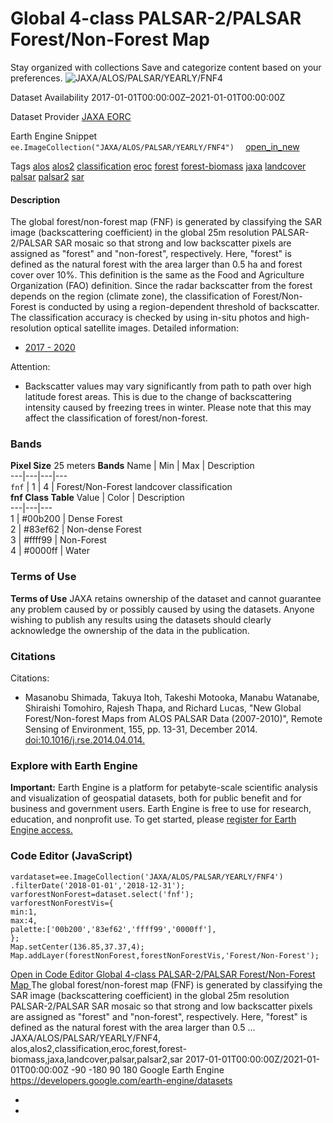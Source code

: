  
#  Global 4-class PALSAR-2/PALSAR Forest/Non-Forest Map 
Stay organized with collections  Save and categorize content based on your preferences. 
![JAXA/ALOS/PALSAR/YEARLY/FNF4](https://developers.google.com/earth-engine/datasets/images/JAXA/JAXA_ALOS_PALSAR_YEARLY_FNF4_sample.png) 

Dataset Availability
    2017-01-01T00:00:00Z–2021-01-01T00:00:00Z 

Dataset Provider
     [ JAXA EORC ](https://www.eorc.jaxa.jp/ALOS/en/dataset/fnf_e.htm) 

Earth Engine Snippet
     `    ee.ImageCollection("JAXA/ALOS/PALSAR/YEARLY/FNF4")   ` [ open_in_new ](https://code.earthengine.google.com/?scriptPath=Examples:Datasets/JAXA/JAXA_ALOS_PALSAR_YEARLY_FNF4) 

Tags
     [alos](https://developers.google.com/earth-engine/datasets/tags/alos) [alos2](https://developers.google.com/earth-engine/datasets/tags/alos2) [classification](https://developers.google.com/earth-engine/datasets/tags/classification) [eroc](https://developers.google.com/earth-engine/datasets/tags/eroc) [forest](https://developers.google.com/earth-engine/datasets/tags/forest) [forest-biomass](https://developers.google.com/earth-engine/datasets/tags/forest-biomass) [jaxa](https://developers.google.com/earth-engine/datasets/tags/jaxa) [landcover](https://developers.google.com/earth-engine/datasets/tags/landcover) [palsar](https://developers.google.com/earth-engine/datasets/tags/palsar) [palsar2](https://developers.google.com/earth-engine/datasets/tags/palsar2) [sar](https://developers.google.com/earth-engine/datasets/tags/sar)
#### Description
The global forest/non-forest map (FNF) is generated by classifying the SAR image (backscattering coefficient) in the global 25m resolution PALSAR-2/PALSAR SAR mosaic so that strong and low backscatter pixels are assigned as "forest" and "non-forest", respectively. Here, "forest" is defined as the natural forest with the area larger than 0.5 ha and forest cover over 10%. This definition is the same as the Food and Agriculture Organization (FAO) definition. Since the radar backscatter from the forest depends on the region (climate zone), the classification of Forest/Non-Forest is conducted by using a region-dependent threshold of backscatter. The classification accuracy is checked by using in-situ photos and high-resolution optical satellite images.
Detailed information:
  * [2017 - 2020](https://www.eorc.jaxa.jp/ALOS/en/dataset/pdf/DatasetDescription_PALSAR2_FNF_v200a.pdf)


Attention:
  * Backscatter values may vary significantly from path to path over high latitude forest areas. This is due to the change of backscattering intensity caused by freezing trees in winter. Please note that this may affect the classification of forest/non-forest.


### Bands
**Pixel Size** 25 meters 
**Bands**
Name | Min | Max | Description  
---|---|---|---  
`fnf` |  1  |  4  | Forest/Non-Forest landcover classification  
**fnf Class Table**
Value | Color | Description  
---|---|---  
1 | #00b200 | Dense Forest  
2 | #83ef62 | Non-dense Forest  
3 | #ffff99 | Non-Forest  
4 | #0000ff | Water  
### Terms of Use
**Terms of Use**
JAXA retains ownership of the dataset and cannot guarantee any problem caused by or possibly caused by using the datasets. Anyone wishing to publish any results using the datasets should clearly acknowledge the ownership of the data in the publication.
### Citations
Citations:
  * Masanobu Shimada, Takuya Itoh, Takeshi Motooka, Manabu Watanabe, Shiraishi Tomohiro, Rajesh Thapa, and Richard Lucas, "New Global Forest/Non-forest Maps from ALOS PALSAR Data (2007-2010)", Remote Sensing of Environment, 155, pp. 13-31, December 2014. [doi:10.1016/j.rse.2014.04.014.](https://doi.org/10.1016/j.rse.2014.04.014)


### Explore with Earth Engine
**Important:** Earth Engine is a platform for petabyte-scale scientific analysis and visualization of geospatial datasets, both for public benefit and for business and government users. Earth Engine is free to use for research, education, and nonprofit use. To get started, please [register for Earth Engine access.](https://console.cloud.google.com/earth-engine)
### Code Editor (JavaScript)
```
vardataset=ee.ImageCollection('JAXA/ALOS/PALSAR/YEARLY/FNF4')
.filterDate('2018-01-01','2018-12-31');
varforestNonForest=dataset.select('fnf');
varforestNonForestVis={
min:1,
max:4,
palette:['00b200','83ef62','ffff99','0000ff'],
};
Map.setCenter(136.85,37.37,4);
Map.addLayer(forestNonForest,forestNonForestVis,'Forest/Non-Forest');
```
[ Open in Code Editor ](https://code.earthengine.google.com/?scriptPath=Examples:Datasets/JAXA/JAXA_ALOS_PALSAR_YEARLY_FNF4)
[ Global 4-class PALSAR-2/PALSAR Forest/Non-Forest Map ](https://developers.google.com/earth-engine/datasets/catalog/JAXA_ALOS_PALSAR_YEARLY_FNF4)
The global forest/non-forest map (FNF) is generated by classifying the SAR image (backscattering coefficient) in the global 25m resolution PALSAR-2/PALSAR SAR mosaic so that strong and low backscatter pixels are assigned as "forest" and "non-forest", respectively. Here, "forest" is defined as the natural forest with the area larger than 0.5 …
JAXA/ALOS/PALSAR/YEARLY/FNF4, alos,alos2,classification,eroc,forest,forest-biomass,jaxa,landcover,palsar,palsar2,sar 
2017-01-01T00:00:00Z/2021-01-01T00:00:00Z
-90 -180 90 180 
Google Earth Engine
https://developers.google.com/earth-engine/datasets
  * [ ](https://doi.org/https://www.eorc.jaxa.jp/ALOS/en/dataset/fnf_e.htm)
  * [ ](https://doi.org/https://developers.google.com/earth-engine/datasets/catalog/JAXA_ALOS_PALSAR_YEARLY_FNF4)


